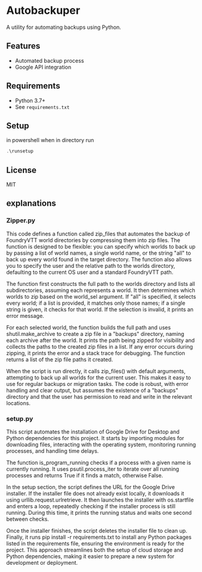 # Autobackuper

A utility for automating backups using Python.

## Features
- Automated backup process
- Google API integration

## Requirements
- Python 3.7+
- See `requirements.txt`

## Setup
in powershell when in directory run

```powershell
.\runsetup
```

## License
MIT


## explanations

### Zipper.py

This code defines a function called zip_files that automates the backup of FoundryVTT world directories by compressing them into zip files. The function is designed to be flexible: you can specify which worlds to back up by passing a list of world names, a single world name, or the string "all" to back up every world found in the target directory. The function also allows you to specify the user and the relative path to the worlds directory, defaulting to the current OS user and a standard FoundryVTT path.

The function first constructs the full path to the worlds directory and lists all subdirectories, assuming each represents a world. It then determines which worlds to zip based on the world_sel argument. If "all" is specified, it selects every world; if a list is provided, it matches only those names; if a single string is given, it checks for that world. If the selection is invalid, it prints an error message.

For each selected world, the function builds the full path and uses shutil.make_archive to create a zip file in a "backups" directory, naming each archive after the world. It prints the path being zipped for visibility and collects the paths to the created zip files in a list. If any error occurs during zipping, it prints the error and a stack trace for debugging. The function returns a list of the zip file paths it created.

When the script is run directly, it calls zip_files() with default arguments, attempting to back up all worlds for the current user. This makes it easy to use for regular backups or migration tasks. The code is robust, with error handling and clear output, but assumes the existence of a "backups" directory and that the user has permission to read and write in the relevant locations.

### setup.py
This script automates the installation of Google Drive for Desktop and Python dependencies for this project. It starts by importing modules for downloading files, interacting with the operating system, monitoring running processes, and handling time delays.

The function is_program_running checks if a process with a given name is currently running. It uses psutil.process_iter to iterate over all running processes and returns True if it finds a match, otherwise False.

In the setup section, the script defines the URL for the Google Drive installer. If the installer file does not already exist locally, it downloads it using urllib.request.urlretrieve. It then launches the installer with os.startfile and enters a loop, repeatedly checking if the installer process is still running. During this time, it prints the running status and waits one second between checks.

Once the installer finishes, the script deletes the installer file to clean up. Finally, it runs pip install -r requirements.txt to install any Python packages listed in the requirements file, ensuring the environment is ready for the project. This approach streamlines both the setup of cloud storage and Python dependencies, making it easier to prepare a new system for development or deployment.